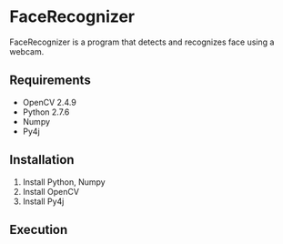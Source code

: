 FaceRecognizer
=========

FaceRecognizer is a program that detects and recognizes face using a webcam. 

Requirements
------
 - OpenCV 2.4.9
 - Python 2.7.6
 - Numpy
 - Py4j


Installation
------
1. Install Python, Numpy
2. Install OpenCV
3. Install Py4j

Execution
------

